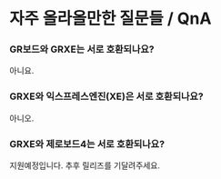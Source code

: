 # 자주 올라올만한 질문들 / QnA #
### GR보드와 GRXE는 서로 호환되나요? ###
아니요.
### GRXE와 익스프레스엔진(XE)은 서로 호환되나요? ###
아니오.
### GRXE와 제로보드4는 서로 호환되나요? ###
지원예정입니다. 추후 릴리즈를 기달려주세요.